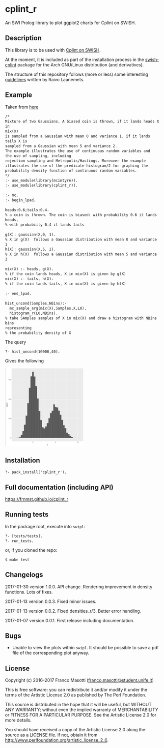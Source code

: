 # cplint_r

An SWI Prolog library to plot ggplot2 charts for Cplint on SWISH.

## Description

This library is to be used with [Cplint on SWISH](https://github.com/friguzzi/swish).

At the moment, it is included as part of the installation process 
in the [swish-cplint](https://aur.archlinux.org/packages/swish-cplint) package
for the Arch GNU/Linux distribution (and derivatives).

The structure of this repository follows (more or less) some
interesting
[guidelines](https://rlaanemets.com/post/show/prolog-pack-development-experience) 
written by Raivo Laanemets.

## Example

Taken from
[here](https://github.com/friguzzi/swish/blob/master/examples/inference/gaussian_mixture_R.pl)

```
/*
Mixture of two Gaussians. A biased coin is thrown, if it lands heads X in 
mix(X)
is sampled from a Gaussian with mean 0 and variance 1. if it lands tails X is
sampled from a Gaussian with mean 5 and variance 2.
The example illustrates the use of continuous random variables and
the use of sampling, including
rejection sampling and Metropolis/Hastings. Moreover the example
illustrates the use of the predicate histogram/2 for graphing the
probability density function of continuous random variables.
*/
:- use_module(library(mcintyre)).
:- use_module(library(cplint_r)).

:- mc.
:- begin_lpad.

heads:0.6;tails:0.4. 
% a coin is thrown. The coin is biased: with probability 0.6 it lands heads,
% with probabiity 0.4 it lands tails

g(X): gaussian(X,0, 1).
% X in g(X)  follows a Gaussian distribution with mean 0 and variance 1
h(X): gaussian(X,5, 2).
% X in h(X)  follows a Gaussian distribution with mean 5 and variance 2

mix(X) :- heads, g(X).
% if the coin lands heads, X in mix(X) is given by g(X)
mix(X) :- tails, h(X).
% if the coin lands tails, X in mix(X) is given by h(X)

:- end_lpad.

hist_uncond(Samples,NBins):-
  mc_sample_arg(mix(X),Samples,X,L0),
  histogram_r(L0,NBins).
% take SAmples samples of X in mix(X) and draw a histogram with NBins bins 
representing 
% the probability density of X 
```

The query

    ?- hist_uncond(10000,40).

Gives the following

<img src="images/histogram_r_example.png" alt="histogram_r_example.png" width="256"/>

## Installation

    ?- pack_install('cplint_r').

## Full documentation (including API)

https://frnmst.github.io/cplint_r

## Running tests

In the package root, execute into `swipl`:

    ?- [tests/tests].
    ?- run_tests.

or, if you cloned the repo:

    $ make test

## Changelogs 

2017-01-30 version 1.0.0. API change. Rendering improvement in density 
functions. Lots of fixes.

2017-01-13 version 0.0.3. Fixed minor issues.

2017-01-13 version 0.0.2. Fixed densities_r/3. Better error handling.

2017-01-07 version 0.0.1. First release including documentation.

## Bugs

- Unable to view the plots within `swipl`. It should be possible
  to save a pdf file of the corresponding plot anyway.

## License

Copyright (c) 2016-2017 Franco Masotti (franco.masotti@student.unife.it)

This is free software: you can redistribute it and/or modify it under the
terms of the Artistic License 2.0 as published by The Perl Foundation.

This source is distributed in the hope that it will be useful, but WITHOUT
ANY WARRANTY; without even the implied warranty of MERCHANTABILITY or
FITNESS FOR A PARTICULAR PURPOSE. See the Artistic License 2.0 for more
details.

You should have received a copy of the Artistic License 2.0 along the source
as a LICENSE file. If not, obtain it from
http://www.perlfoundation.org/artistic_license_2_0.

